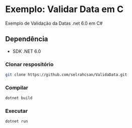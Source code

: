 # Exemplo: Validar Data em C #

Exemplo de Validação da Datas .net 6.0 em C#

## Dependência

* SDK .NET 6.0

### Clonar respositório

```bash
git clone https://github.com/selrahcsan/ValidaData.git  
```

### Compilar

```bash
dotnet build   
```

### Executar

```bash
dotnet run   
```